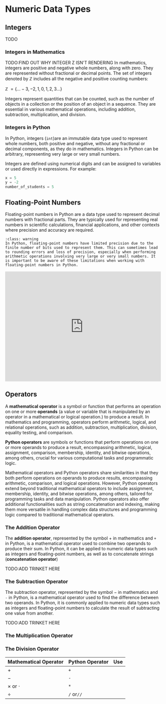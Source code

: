 # Numeric Data Types

## Integers

TODO

### Integers in Mathematics
TODO:FIND OUT WHY INTEGER Z ISN'T RENDERING
In mathematics, integers are positive and negative whole numbers, along with zero. They are represented without fractional or decimal points. The set of integers denoted by ℤ includes all the negative and positive counting numbers:

ℤ $= \{...-3, -2, 1, 0, 1, 2, 3 ...\}$​

Integers represent quantities that can be counted, such as the number of objects in a collection or the position of an object in a sequence. They are essential in various mathematical operations, including addition, subtraction, multiplication, and division.

### Integers in Python

In Python, integers (`int`)are an immutable data type used to represent whole numbers, both positive and negative, without any fractional or decimal components, as they do in mathematics. Integers in Python can be arbitrary, representing very large or very small numbers.

Integers are defined using numerical digits and can be assigned to variables or used directly in expressions. For example:

```python
x = 5
y = -2
number_of_students = 5
```



## Floating-Point Numbers

Floating-point numbers in Python are a data type used to represent decimal numbers with fractional parts. They are typically used for representing real numbers in scientific calculations, financial applications, and other contexts where precision and accuracy are required. 

```{admonition} Floating-Point Precision
:class: warning
In Python, floating-point numbers have limited precision due to the finite number of bits used to represent them. This can sometimes lead to rounding errors and loss of precision, especially when performing arithmetic operations involving very large or very small numbers. It is important to be aware of these limitations when working with floating-point numbers in Python.
```

<iframe src="https://trinket.io/embed/python3/0e8062ea7a?runOption=run&start=result" width="100%" height="356" frameborder="0" marginwidth="0" marginheight="0" allowfullscreen></iframe>



## Operators

A **mathematical operator** is a symbol or function that performs an operation on one or more **operands** (a value or variable that is manipulated by an operator in a mathematical or logical operation.) to produce a result. In mathematics and programming, operators perform arithmetic, logical, and relational operations, such as addition, subtraction, multiplication, division, equality testing, and comparison.

**Python operators** are symbols or functions that perform operations on one or more operands to produce a result, encompassing arithmetic, logical, assignment, comparison, membership, identity, and bitwise operations, among others, crucial for various computational tasks and programmatic logic.

Mathematical operators and Python operators share similarities in that they both perform operations on operands to produce results, encompassing arithmetic, comparison, and logical operations. However, Python operators extend beyond traditional mathematical operators to include assignment, membership, identity, and bitwise operations, among others, tailored for programming tasks and data manipulation. Python operators also offer additional functionalities such as string concatenation and indexing, making them more versatile in handling complex data structures and programming logic compared to traditional mathematical operators.

### The Addition Operator

The **addition operator**, represented by the symbol $+$​ in mathematics and `+` in Python, is a mathematical operator used to combine two operands to produce their sum. In Python, it can be applied to numeric data types such as integers and floating-point numbers, as well as to concatenate strings (**concatenation operator**)

TODO:ADD TRINKET HERE

### The Subtraction Operator

The subtraction operator, represented by the symbol $-$​ in mathematics and `-` in Python, is a mathematical operator used to find the difference between two operands. In Python, it is commonly applied to numeric data types such as integers and floating-point numbers to calculate the result of subtracting one value from another.

TODO:ADD TRINKET HERE

### The Multiplication Operator



### The Division Operator

| Mathematical Operator | Python Operator | Use  |
| --------------------- | --------------- | ---- |
| $+$                   | `+`             |      |
| $-$                   | `-`             |      |
| $\times$ or $\cdot$   | `*`             |      |
| $\div$                | `/` or`//`      |      |

